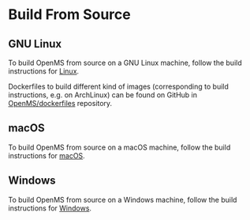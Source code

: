 Build From Source
=================

## GNU Linux

To build OpenMS from source on a GNU Linux machine, follow the build instructions for [Linux](https://abibuilder.cs.uni-tuebingen.de/archive/openms/Documentation/release/latest/html/install_linux.html).

Dockerfiles to build different kind of images (corresponding to build instructions, e.g. on ArchLinux) can be found on
GitHub in [OpenMS/dockerfiles](https://github.com/OpenMS/dockerfiles) repository.


## macOS

To build OpenMS from source on a macOS machine, follow the build instructions for [macOS](https://abibuilder.cs.uni-tuebingen.de/archive/openms/Documentation/release/latest/html/install_mac.html).


## Windows

To build OpenMS from source on a Windows machine, follow the build instructions for [Windows](https://abibuilder.cs.uni-tuebingen.de/archive/openms/Documentation/release/latest/html/install_win.html).
